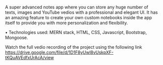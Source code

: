 A super advanced notes app where you can store any huge number of texts, images and YouTube vedios with a professional and elegant UI. It has an amazing feature to create your own custom notebooks inside the app itself to provide you with more personalization and flexibility.

•	Technologies used: MERN stack, HTML, CSS, Javascript, Bootstrap, Mongoose.

Watch the full vedio recording of the project using the following link https://drive.google.com/file/d/1D1F8yUwl8vUskpXF-tKQuAVEdfxUrAcA/view